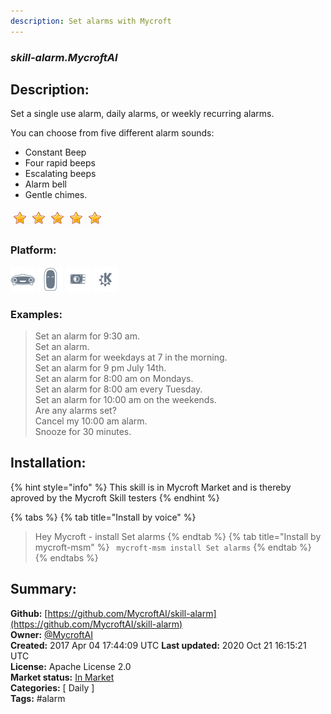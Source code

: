 ```yaml
---
description: Set alarms with Mycroft
---
```


### _skill-alarm.MycroftAI_  
## Description:  
Set a single use alarm, daily alarms, or weekly recurring alarms.

You can choose from five different alarm sounds:
* Constant Beep
* Four rapid beeps
* Escalating beeps
* Alarm bell
* Gentle chimes.  
  
![](../.gitbook/assets/star.png)![](../.gitbook/assets/star.png)![](../.gitbook/assets/star.png)![](../.gitbook/assets/star.png)![](../.gitbook/assets/star.png)  
  
### Platform:  
 ![Mark I](../.gitbook/assets/mark-1-icon.png)  ![Mark II](../.gitbook/assets/mark-2-icon.png)  ![Picroft](../.gitbook/assets/picroft-icon.png)  ![plasmoid](../.gitbook/assets/kde.png)   
### Examples:  
> Set an alarm for 9:30 am.  
> Set an alarm.  
> Set an alarm for weekdays at 7 in the morning.  
> Set an alarm for 9 pm July 14th.  
> Set an alarm for 8:00 am on Mondays.  
> Set an alarm for 8:00 am every Tuesday.  
> Set an alarm for 10:00 am on the weekends.  
> Are any alarms set?  
> Cancel my 10:00 am alarm.  
> Snooze for 30 minutes.  
  
## Installation:  
{% hint style="info" %}
This skill is in Mycroft Market and is thereby aproved by the Mycroft Skill testers
{% endhint %}
    
{% tabs %}
{% tab title="Install by voice" %}
> Hey Mycroft - install Set alarms
{% endtab %}
  {% tab title="Install by mycroft-msm" %}
``` mycroft-msm install Set alarms```
{% endtab %}
  {% endtabs %}
    
## Summary:  
**Github:** [https://github.com/MycroftAI/skill-alarm](https://github.com/MycroftAI/skill-alarm)  
**Owner:** [@MycroftAI](https://github.com/MycroftAI)  
**Created:** 2017 Apr 04 17:44:09 UTC  **Last updated:** 2020 Oct 21 16:15:21 UTC  
**License:** Apache License 2.0  
**Market status:** [In Market](https://market.mycroft.ai/skill/mycroft-alarm)  
**Categories:** [ Daily ]   
**Tags:** \#alarm   
